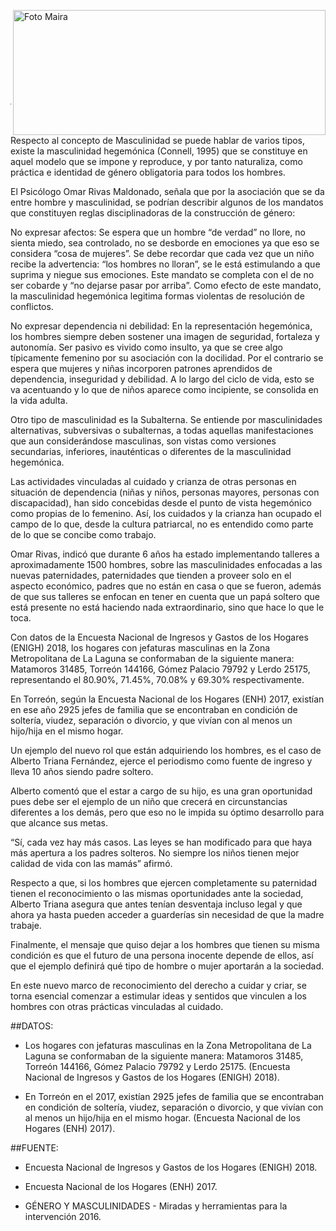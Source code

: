 <p>
   <a title="ir a Otras Publicaciones" href="http://www.trcimplan.gob.mx/autores/maira-ivonne-flores-reyes.html"><img class="img-responsive contenido-imagen" src="../imagenes/128/lic-maira-ivonne-flores-reyes-top5.png" align="right" alt="Foto Maira" width="500" height="200"></a>

</p>

</br></br></br></br></br></br></br></br>

---

Respecto al concepto de Masculinidad se puede hablar de varios tipos, existe la masculinidad hegemónica (Connell, 1995) que se constituye en aquel modelo que se impone y reproduce, y por tanto naturaliza, como práctica e identidad de género obligatoria para todos los hombres.

El Psicólogo Omar Rivas Maldonado, señala que por la asociación que se da entre hombre y masculinidad, se podrían describir algunos de los mandatos que constituyen reglas disciplinadoras de la construcción de género:

No expresar afectos: Se espera que un hombre “de verdad” no llore, no sienta miedo, sea controlado, no se desborde en emociones ya que eso se considera “cosa de mujeres”. Se debe recordar que cada vez que un niño recibe la advertencia: “los hombres no lloran”, se le está estimulando a que suprima y niegue sus emociones. Este mandato se completa con el de no ser cobarde y “no dejarse pasar por arriba”. Como efecto de este mandato, la masculinidad hegemónica legitima formas violentas de resolución de conflictos.

No expresar dependencia ni debilidad: En la representación hegemónica, los hombres siempre deben sostener una imagen de seguridad, fortaleza y autonomía. Ser pasivo es vivido como insulto, ya que se cree algo típicamente femenino por su asociación con la docilidad. Por el contrario se espera que mujeres y niñas incorporen patrones aprendidos de dependencia, inseguridad y debilidad. A lo largo del ciclo de vida, esto se va acentuando y lo que de niños aparece como incipiente, se consolida en la vida adulta.

Otro tipo de masculinidad es la Subalterna. Se entiende por masculinidades alternativas, subversivas o subalternas, a todas aquellas manifestaciones que aun considerándose masculinas, son vistas como versiones secundarias, inferiores, inauténticas o diferentes de la masculinidad hegemónica.

Las actividades vinculadas al cuidado y crianza de otras personas en situación de dependencia (niñas y niños, personas mayores, personas con discapacidad), han sido concebidas desde el punto de vista hegemónico como propias de lo femenino. Así, los cuidados y la crianza han ocupado el campo de lo que, desde la cultura patriarcal, no es entendido como parte de lo que se concibe como trabajo.

Omar Rivas, indicó que durante 6 años ha estado implementando talleres a aproximadamente 1500 hombres, sobre las masculinidades enfocadas a las nuevas paternidades, paternidades que tienden a proveer solo en el aspecto económico, padres que no están en casa o que se fueron, además de que sus talleres se enfocan en tener en cuenta que un papá soltero que está presente no está haciendo nada extraordinario, sino que hace lo que le toca.

Con datos de la Encuesta Nacional de Ingresos y Gastos de los Hogares (ENIGH) 2018, los hogares con jefaturas masculinas en la Zona Metropolitana de La Laguna se conformaban de la siguiente manera: Matamoros 31485, Torreón 144166, Gómez Palacio 79792 y Lerdo 25175, representando el 80.90%, 71.45%, 70.08% y 69.30% respectivamente.

En Torreón, según la Encuesta Nacional de los Hogares (ENH) 2017, existían en ese año 2925 jefes de familia que se encontraban en condición de soltería, viudez, separación o divorcio, y que vivían con al menos un hijo/hija en el mismo hogar.

Un ejemplo del nuevo rol que están adquiriendo los hombres, es el caso de Alberto Triana Fernández, ejerce el periodismo como fuente de ingreso y lleva 10 años siendo padre soltero.

Alberto comentó que el estar a cargo de su hijo, es una gran oportunidad pues debe ser el ejemplo de un niño que crecerá en circunstancias diferentes a los demás, pero que eso no le impida su óptimo desarrollo para que alcance sus metas.

“Sí, cada vez hay más casos. Las leyes se han modificado para que haya más apertura a los padres solteros. No siempre los niños tienen mejor calidad de vida con las mamás” afirmó.

Respecto a que, si los hombres que ejercen completamente su paternidad tienen el reconocimiento o las mismas oportunidades ante la sociedad, Alberto Triana asegura que antes tenían desventaja incluso legal y que ahora ya hasta pueden acceder a guarderías sin necesidad de que la madre trabaje.

Finalmente, el mensaje que quiso dejar a los hombres que tienen su misma condición es que el futuro de una persona inocente depende de ellos, así que el ejemplo definirá qué tipo de hombre o mujer aportarán a la sociedad.

En este nuevo marco de reconocimiento del derecho a cuidar y criar, se torna esencial comenzar a estimular ideas y sentidos que vinculen a los hombres con otras prácticas vinculadas al cuidado.



##DATOS:

- Los hogares con jefaturas masculinas en la Zona Metropolitana de La Laguna se conformaban de la siguiente manera: Matamoros 31485, Torreón 144166, Gómez Palacio 79792 y Lerdo 25175. (Encuesta Nacional de Ingresos y Gastos de los Hogares (ENIGH) 2018).

- En Torreón en el 2017, existían 2925 jefes de familia que se encontraban en condición de soltería, viudez, separación o divorcio, y que vivían con al menos un hijo/hija en el mismo hogar. (Encuesta Nacional de los Hogares (ENH) 2017).



##FUENTE:

- Encuesta Nacional de Ingresos y Gastos de los Hogares (ENIGH) 2018.

- Encuesta Nacional de los Hogares (ENH) 2017.

- GÉNERO Y MASCULINIDADES - Miradas y herramientas para la intervención 2016.
